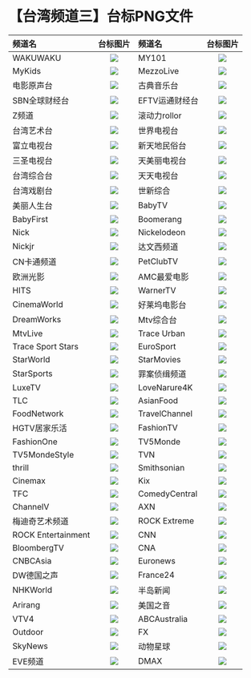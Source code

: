 # 【台湾频道三】台标PNG文件
|频道名|台标图片|频道名|台标图片|
|:---|:---:|:---|:---:|
|WAKUWAKU|<img src="https://raw.githubusercontent.com/wanglindl/TVlogo/main/img/WAKUWAKU.png">|MY101|<img src="https://raw.githubusercontent.com/wanglindl/TVlogo/main/img/MY101.png">|
|MyKids|<img src="https://raw.githubusercontent.com/wanglindl/TVlogo/main/img/Mykids.png">|MezzoLive|<img src="https://raw.githubusercontent.com/wanglindl/TVlogo/main/img/mezzolive.png">|
|电影原声台|<img src="https://raw.githubusercontent.com/wanglindl/TVlogo/main/img/cmusic.png">|古典音乐台|<img src="https://raw.githubusercontent.com/wanglindl/TVlogo/main/img/classical.png">|
|SBN全球财经台|<img src="https://raw.githubusercontent.com/wanglindl/TVlogo/main/img/SBNcaijing.png">|EFTV运通财经台|<img src="https://raw.githubusercontent.com/wanglindl/TVlogo/main/img/EFTVcaijing.png">|
|Z频道|<img src="https://raw.githubusercontent.com/wanglindl/TVlogo/main/img/Zpindao.png">|滚动力rollor|<img src="https://raw.githubusercontent.com/wanglindl/TVlogo/main/img/rollor.png">|
|台湾艺术台|<img src="https://raw.githubusercontent.com/wanglindl/TVlogo/main/img/TACT.png">|世界电视台|<img src="https://raw.githubusercontent.com/wanglindl/TVlogo/main/img/WorldTV.png">|
|富立电视台|<img src="https://raw.githubusercontent.com/wanglindl/TVlogo/main/img/FuliTV.png">|新天地民俗台|<img src="https://raw.githubusercontent.com/wanglindl/TVlogo/main/img/xtdmst.png">|
|三圣电视台|<img src="https://raw.githubusercontent.com/wanglindl/TVlogo/main/img/SanshengTV.png">|天美丽电视台|<img src="https://raw.githubusercontent.com/wanglindl/TVlogo/main/img/tmltv.png">|
|台湾综合台|<img src="https://raw.githubusercontent.com/wanglindl/TVlogo/main/img/Taiwanzh.png">|天天电视台|<img src="https://raw.githubusercontent.com/wanglindl/TVlogo/main/img/Tiantian.png">|
|台湾戏剧台|<img src="https://raw.githubusercontent.com/wanglindl/TVlogo/main/img/Taiwanxiju.png">|世新综合|<img src="https://raw.githubusercontent.com/wanglindl/TVlogo/main/img/CYCzonghe.png">|
|美丽人生台|<img src="https://raw.githubusercontent.com/wanglindl/TVlogo/main/img/Maylife.png">|BabyTV|<img src="https://raw.githubusercontent.com/wanglindl/TVlogo/main/img/BabyTV.png">|
|BabyFirst|<img src="https://raw.githubusercontent.com/wanglindl/TVlogo/main/img/BabyFirst.png">|Boomerang|<img src="https://raw.githubusercontent.com/wanglindl/TVlogo/main/img/Boomerang.png">|
|Nick|<img src="https://raw.githubusercontent.com/wanglindl/TVlogo/main/img/Nick.png">|Nickelodeon|<img src="https://raw.githubusercontent.com/wanglindl/TVlogo/main/img/Nickelodeon.png">|
|Nickjr|<img src="https://raw.githubusercontent.com/wanglindl/TVlogo/main/img/Nickjr.png">|达文西频道|<img src="https://raw.githubusercontent.com/wanglindl/TVlogo/main/img/DaVinci.png">|
|CN卡通频道|<img src="https://raw.githubusercontent.com/wanglindl/TVlogo/main/img/CNCartoon.png">|PetClubTV|<img src="https://raw.githubusercontent.com/wanglindl/TVlogo/main/img/PetClubTV.png">|
|欧洲光影|<img src="https://raw.githubusercontent.com/wanglindl/TVlogo/main/img/MyCinema.png">|AMC最爱电影|<img src="https://raw.githubusercontent.com/wanglindl/TVlogo/main/img/AMCMovies.png">|
|HITS|<img src="https://raw.githubusercontent.com/wanglindl/TVlogo/main/img/HITS.png">|WarnerTV|<img src="https://raw.githubusercontent.com/wanglindl/TVlogo/main/img/WarnerTV.png">|
|CinemaWorld|<img src="https://raw.githubusercontent.com/wanglindl/TVlogo/main/img/CinemaWorld.png">|好莱坞电影台|<img src="https://raw.githubusercontent.com/wanglindl/TVlogo/main/img/Hollywood.png">|
|DreamWorks|<img src="https://raw.githubusercontent.com/wanglindl/TVlogo/main/img/DreamWorks.png">|Mtv综合台|<img src="https://raw.githubusercontent.com/wanglindl/TVlogo/main/img/MTV.png">|
|MtvLive|<img src="https://raw.githubusercontent.com/wanglindl/TVlogo/main/img/MTVLive.png">|Trace Urban|<img src="https://raw.githubusercontent.com/wanglindl/TVlogo/main/img/TraceUrban.png">|
|Trace Sport Stars|<img src="https://raw.githubusercontent.com/wanglindl/TVlogo/main/img/TraceSport.png">|EuroSport|<img src="https://raw.githubusercontent.com/wanglindl/TVlogo/main/img/EuroSport.png">|
|StarWorld|<img src="https://raw.githubusercontent.com/wanglindl/TVlogo/main/img/StarWorld.png">|StarMovies|<img src="https://raw.githubusercontent.com/wanglindl/TVlogo/main/img/StarMovies.png">|
|StarSports|<img src="https://raw.githubusercontent.com/wanglindl/TVlogo/main/img/StarSports.png">|罪案侦缉频道|<img src="https://raw.githubusercontent.com/wanglindl/TVlogo/main/img/Crimeplus.png">|
|LuxeTV|<img src="https://raw.githubusercontent.com/wanglindl/TVlogo/main/img/LuxeTV.png">|LoveNarure4K|<img src="https://raw.githubusercontent.com/wanglindl/TVlogo/main/img/LoveNarure4K.png">|
|TLC|<img src="https://raw.githubusercontent.com/wanglindl/TVlogo/main/img/TLCTV.png">|AsianFood|<img src="https://raw.githubusercontent.com/wanglindl/TVlogo/main/img/AsianFood.png">|
|FoodNetwork|<img src="https://raw.githubusercontent.com/wanglindl/TVlogo/main/img/FoodNetwork.png">|TravelChannel|<img src="https://raw.githubusercontent.com/wanglindl/TVlogo/main/img/TravelChannel.png">|
|HGTV居家乐活|<img src="https://raw.githubusercontent.com/wanglindl/TVlogo/main/img/HGTV.png">|FashionTV|<img src="https://raw.githubusercontent.com/wanglindl/TVlogo/main/img/FashionTV.png">|
|FashionOne|<img src="https://raw.githubusercontent.com/wanglindl/TVlogo/main/img/FashionOne.png">|TV5Monde|<img src="https://raw.githubusercontent.com/wanglindl/TVlogo/main/img/TV5Monde.png">|
|TV5MondeStyle|<img src="https://raw.githubusercontent.com/wanglindl/TVlogo/main/img/TV5MondeStyle.png">|TVN|<img src="https://raw.githubusercontent.com/wanglindl/TVlogo/main/img/TVNChannel.png">|
|thrill|<img src="https://raw.githubusercontent.com/wanglindl/TVlogo/main/img/thrill.png">|Smithsonian|<img src="https://raw.githubusercontent.com/wanglindl/TVlogo/main/img/Smithsonian.png">|
|Cinemax|<img src="https://raw.githubusercontent.com/wanglindl/TVlogo/main/img/Cinemax.png">|Kix|<img src="https://raw.githubusercontent.com/wanglindl/TVlogo/main/img/KixTV.png">|
|TFC|<img src="https://raw.githubusercontent.com/wanglindl/TVlogo/main/img/TFCTV.png">|ComedyCentral|<img src="https://raw.githubusercontent.com/wanglindl/TVlogo/main/img/ComedyCentral.png">|
|ChannelV|<img src="https://raw.githubusercontent.com/wanglindl/TVlogo/main/img/ChannelV.png">|AXN|<img src="https://raw.githubusercontent.com/wanglindl/TVlogo/main/img/AXNTV.png">|
|梅迪奇艺术频道|<img src="https://raw.githubusercontent.com/wanglindl/TVlogo/main/img/Mediciarts.png">|ROCK Extreme|<img src="https://raw.githubusercontent.com/wanglindl/TVlogo/main/img/ROCKExtreme.png">|
|ROCK Entertainment|<img src="https://raw.githubusercontent.com/wanglindl/TVlogo/main/img/ROCKEntertainment.png">|CNN|<img src="https://raw.githubusercontent.com/wanglindl/TVlogo/main/img/CNN.png">|
|BloombergTV|<img src="https://raw.githubusercontent.com/wanglindl/TVlogo/main/img/BloombergTV.png">|CNA|<img src="https://raw.githubusercontent.com/wanglindl/TVlogo/main/img/ChannelAsia.png">|
|CNBCAsia|<img src="https://raw.githubusercontent.com/wanglindl/TVlogo/main/img/CNBCAsia.png">|Euronews|<img src="https://raw.githubusercontent.com/wanglindl/TVlogo/main/img/Euronews.png">|
|DW德国之声|<img src="https://raw.githubusercontent.com/wanglindl/TVlogo/main/img/DWChannel.png">|France24|<img src="https://raw.githubusercontent.com/wanglindl/TVlogo/main/img/France24.png">|
|NHKWorld|<img src="https://raw.githubusercontent.com/wanglindl/TVlogo/main/img/NHKWorld.png">|半岛新闻|<img src="https://raw.githubusercontent.com/wanglindl/TVlogo/main/img/AlJazeera.png">|
|Arirang|<img src="https://raw.githubusercontent.com/wanglindl/TVlogo/main/img/ArirangTV.png">|美国之音|<img src="https://raw.githubusercontent.com/wanglindl/TVlogo/main/img/VOATV.png">|
|VTV4|<img src="https://raw.githubusercontent.com/wanglindl/TVlogo/main/img/VTV4.png">|ABCAustralia|<img src="https://raw.githubusercontent.com/wanglindl/TVlogo/main/img/ABCAustralia.png">|
|Outdoor|<img src="https://raw.githubusercontent.com/wanglindl/TVlogo/main/img/Outdoor.png">|FX|<img src="https://raw.githubusercontent.com/wanglindl/TVlogo/main/img/FXTV.png">|
|SkyNews|<img src="https://raw.githubusercontent.com/wanglindl/TVlogo/main/img/SkyNews.png">|动物星球|<img src="https://raw.githubusercontent.com/wanglindl/TVlogo/main/img/animalplanet.png">|
|EVE频道|<img src="https://raw.githubusercontent.com/wanglindl/TVlogo/main/img/eve.png">|DMAX|<img src="https://raw.githubusercontent.com/wanglindl/TVlogo/main/img/DMAX.png">|
